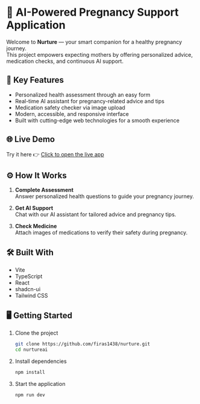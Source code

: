 
# 🤰 AI-Powered Pregnancy Support Application

Welcome to **Nurture** — your smart companion for a healthy pregnancy journey.  
This project empowers expecting mothers by offering personalized advice, medication checks, and continuous AI support.

## 🚀 Key Features
- Personalized health assessment through an easy form
- Real-time AI assistant for pregnancy-related advice and tips
- Medication safety checker via image upload
- Modern, accessible, and responsive interface
- Built with cutting-edge web technologies for a smooth experience

## 🌐 Live Demo
Try it here 👉 [Click to open the live app](https://nurtureai.vercel.app)

## ⚙️ How It Works
1. **Complete Assessment**  
Answer personalized health questions to guide your pregnancy journey.

2. **Get AI Support**  
Chat with our AI assistant for tailored advice and pregnancy tips.

3. **Check Medicine**  
Attach images of medications to verify their safety during pregnancy.

## 🛠️ Built With
- Vite
- TypeScript
- React
- shadcn-ui
- Tailwind CSS

## 🖥️ Getting Started

1. Clone the project
   ```bash
   git clone https://github.com/firas1438/nurture.git
   cd nurtureai
   ```

2. Install dependencies
   ```bash
   npm install
   ```

3. Start the application
   ```bash
   npm run dev
   ```
